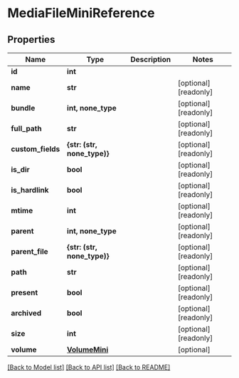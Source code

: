# MediaFileMiniReference


## Properties

Name | Type | Description | Notes
------------ | ------------- | ------------- | -------------
**id** | **int** |  | 
**name** | **str** |  | [optional] [readonly] 
**bundle** | **int, none_type** |  | [optional] [readonly] 
**full_path** | **str** |  | [optional] [readonly] 
**custom_fields** | **{str: (str, none_type)}** |  | [optional] [readonly] 
**is_dir** | **bool** |  | [optional] [readonly] 
**is_hardlink** | **bool** |  | [optional] [readonly] 
**mtime** | **int** |  | [optional] [readonly] 
**parent** | **int, none_type** |  | [optional] [readonly] 
**parent_file** | **{str: (str, none_type)}** |  | [optional] [readonly] 
**path** | **str** |  | [optional] [readonly] 
**present** | **bool** |  | [optional] [readonly] 
**archived** | **bool** |  | [optional] [readonly] 
**size** | **int** |  | [optional] [readonly] 
**volume** | [**VolumeMini**](VolumeMini.md) |  | [optional] 

[[Back to Model list]](../#documentation-for-models) [[Back to API list]](../#documentation-for-api-endpoints) [[Back to README]](../)


